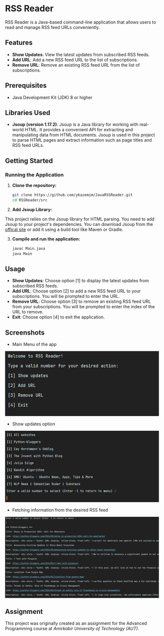 # RSS Reader

RSS Reader is a Java-based command-line application that allows users to read and manage RSS feed URLs conveniently.

## Features

- **Show Updates**: View the latest updates from subscribed RSS feeds.
- **Add URL**: Add a new RSS feed URL to the list of subscriptions.
- **Remove URL**: Remove an existing RSS feed URL from the list of subscriptions.

## Prerequisites

- Java Development Kit (JDK) 8 or higher

## Libraries Used

- **Jsoup (version 1.17.2)**: Jsoup is a Java library for working with real-world HTML. It provides a convenient API for extracting and manipulating data from HTML documents. Jsoup is used in this project to parse HTML pages and extract information such as page titles and RSS feed URLs.

## Getting Started

### Running the Application

1. **Clone the repository:**

    ```sh
    git clone https://github.com/ykazemim/JavaRSSReader.git
    cd RSSReader/src
    ```

2. **Add Jsoup Library:**

This project relies on the Jsoup library for HTML parsing. You need to add Jsoup to your project's dependencies. You can download Jsoup from the [offical site](https://jsoup.org/download "Download Jsoup Library")
or add it using a build tool like Maven or Gradle.


3. **Compile and run the application:**

    ```sh
    javac Main.java
    java Main
    ```

## Usage

- **Show Updates**: Choose option [1] to display the latest updates from subscribed RSS feeds.
- **Add URL**: Choose option [2] to add a new RSS feed URL to your subscriptions. You will be prompted to enter the URL.
- **Remove URL**: Choose option [3] to remove an existing RSS feed URL from your subscriptions. You will be prompted to enter the index of the URL to remove.
- **Exit**: Choose option [4] to exit the application.

## Screenshots
- Main Menu of the app

![Main Interface](screenshots/main_menu.png)

- Show updates option

![Main Interface](screenshots/showing_current_feeds.png)

- Fetching information from the desired RSS feed

![Main Interface](screenshots/showing_links.png)

## Assignment

This project was originally created as an assignment for the Advanced Programming course at _Amirkabir University of Technology (AUT)_.
